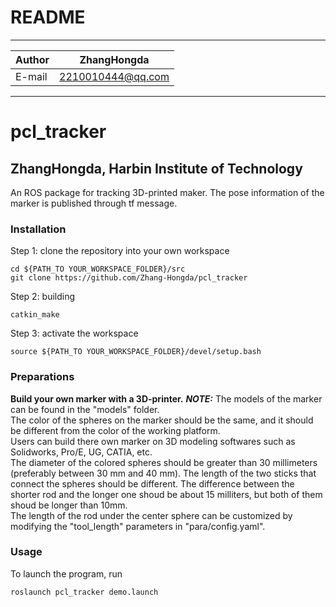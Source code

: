 README
==============================

****
	
|Author|ZhangHongda|
|---|---
|E-mail|2210010444@qq.com


****
# pcl_tracker
## ZhangHongda, Harbin Institute of Technology

An ROS package for tracking 3D-printed maker. The pose information of the marker is published through tf message.
### Installation
Step 1: clone the repository into your own workspace
```
cd ${PATH_TO YOUR_WORKSPACE_FOLDER}/src
git clone https://github.com/Zhang-Hongda/pcl_tracker
```
Step 2: building
```
catkin_make
```
Step 3: activate the workspace
```
source ${PATH_TO YOUR_WORKSPACE_FOLDER}/devel/setup.bash
```
### Preparations
__Build your own marker with a 3D-printer.__
___NOTE:___
    The models of the marker can be found in the "models" folder.    
    The color of the spheres on the marker should be the same, and it should be different from the color of the working platform.    
    Users can build there own marker on 3D modeling softwares such as Solidworks, Pro/E, UG, CATIA, etc.    
    The diameter of the colored spheres should be greater than 30 millimeters (preferably between 30 mm and 40 mm).
    The length of the two sticks that connect the spheres should be different. The difference between the shorter rod and the longer one shoud be about 15 milliters, but both of them shoud be longer than 10mm.    
    The length of the rod under the center sphere can be customized by modifying the "tool_length" parameters in "para/config.yaml".
### Usage 
To launch the program, run
```
roslaunch pcl_tracker demo.launch
```

